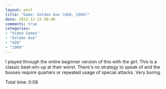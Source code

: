 ```yaml
---
layout: post
title: "Game: Golden Axe (GEN, 1989)"
date: 2012-12-22 00:00
comments: true
categories:
- "Video Games"
- "Golden Axe"
- "GEN"
- "1989"
---
```


I played through the entire beginner version of this with the
girl. This is a classic beat-em-up at their worst. There's no
strategy to speak of and the bosses require quarters or repeated
usage of special attacks. Very boring.

Total time: 0:08
